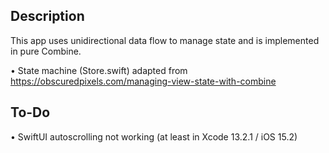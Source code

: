 ## Description

This app uses unidirectional data flow to manage state and is implemented in pure Combine.

• State machine (Store.swift) adapted from https://obscuredpixels.com/managing-view-state-with-combine
  
## To-Do

• SwiftUI autoscrolling not working (at least in Xcode 13.2.1 / iOS 15.2)

